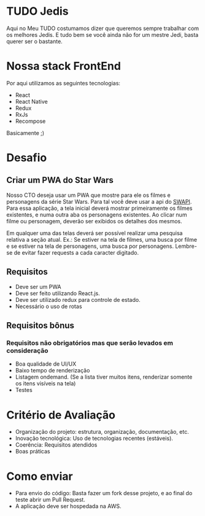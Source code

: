 # TUDO Jedis
Aqui no Meu TUDO costumamos dizer que queremos sempre trabalhar com os melhores Jedis. E tudo bem se você ainda não for um mestre Jedi, basta querer ser o bastante.

# Nossa stack FrontEnd
Por aqui utilizamos as seguintes tecnologias:
- React
- React Native
- Redux
- RxJs
- Recompose

Basicamente ;)

# Desafio
## Criar um PWA do Star Wars

Nosso CTO deseja usar um PWA que mostre para ele os filmes e personagens da série Star Wars. Para tal você deve usar a api do [SWAPI](https://swapi.co).
Para essa aplicação, a tela inicial deverá mostrar primeiramente os filmes existentes, e numa outra aba os personagens existentes.
Ao clicar num filme ou personagem, deverão ser exibidos os detalhes dos mesmos.

Em qualquer uma das telas deverá ser possível realizar uma pesquisa relativa a seção atual. Ex.: Se estiver na tela de filmes, uma busca por filme e se estiver na tela de personagens, uma busca por personagens. Lembre-se de evitar fazer requests a cada caracter digitado.

## Requisitos
- Deve ser um PWA
- Deve ser feito utilizando React.js.
- Deve ser utilizado redux para controle de estado.
- Necessário o uso de rotas

## Requisitos bônus
### Requisitos não obrigatórios mas que serão levados em consideração
- Boa qualidade de UI/UX
- Baixo tempo de renderização
- Listagem ondemand. (Se a lista tiver muitos itens, renderizar somente os itens visíveis na tela)
- Testes

# Critério de Avaliação
- Organização do projeto: estrutura, organização, documentação, etc.
- Inovação tecnológica: Uso de tecnologias recentes (estáveis).
- Coerência: Requisitos atendidos
- Boas práticas

# Como enviar
- Para envio do código: Basta fazer um fork desse projeto, e ao final do teste abrir um Pull Request. 
- A aplicação deve ser hospedada na AWS.
